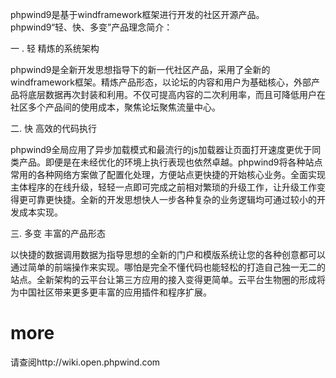phpwind9是基于windframework框架进行开发的社区开源产品。phpwind9“轻、快、多变”产品理念简介：

一 . 轻  精炼的系统架构

phpwind9是全新开发思想指导下的新一代社区产品，采用了全新的windframework框架。精炼产品形态，以论坛的内容和用户为基础核心，外部产品将底层数据再次封装和利用。不仅可提高内容的二次利用率，而且可降低用户在社区多个产品间的使用成本，聚焦论坛聚焦流量中心。

二. 快   高效的代码执行

phpwind9全局应用了异步加载模式和最流行的js加载器让页面打开速度更优于同类产品。即便是在未经优化的环境上执行表现也依然卓越。phpwind9将各种站点常用的各种网络方案做了配置化处理，方便站点更快捷的开始核心业务。全面实现主体程序的在线升级，轻轻一点即可完成之前相对繁琐的升级工作，让升级工作变得更可靠更快捷。全新的开发思想快人一步各种复杂的业务逻辑均可通过较小的开发成本实现。

三.  多变   丰富的产品形态

以快捷的数据调用数据为指导思想的全新的门户和模版系统让您的各种创意都可以通过简单的前端操作来实现。哪怕是完全不懂代码也能轻松的打造自己独一无二的站点。全新架构的云平台让第三方应用的接入变得更简单。云平台生物圈的形成将为中国社区带来更多更丰富的应用插件和程序扩展。


more
========
请查阅http://wiki.open.phpwind.com
